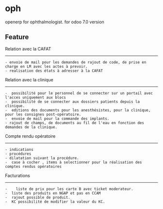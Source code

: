 oph
===

openerp for ophthalmologist.
for odoo 7.0 version

Feature
----------
Relation avec la CAFAT
*********************

	- envoie de mail pour les demandes de rajout de code, de prise en charge en LM avec les actes à prevoir.
	- realisation des états à adresser à la CAFAT

Relation avec la clinique
***********************

	-  possibilité pour le personnel de se connecter sur un portail avec l'acces uniquement aux blocs
	-  possibilité de se connecter aux dossiers patients depuis la clinique.
	-  editions des documents pour les anesthésistes, pour la clinique, pour les consignes post-opératoire.
	-  envoie de mail pour la commande des implants.
	- rajout de champs, de documents au fil de l'eau en fonction des demandes de la clinique.
	
Compte rendu opératoire
************************
	- indications 
	- procédures
	- dilatation suivant la procédure.
	-  case à cocher , items à selectionner pour la réalisation des comptes rendus opératoires
	
Facturations
************

	-	 liste de prix pour les carte B avec ticket moderateur.
	-  liste des produits en NGAP et pas en CCAM
	-  rajout possible de produit. 
	-  KC possibilité de modifier la valeur du KC.
